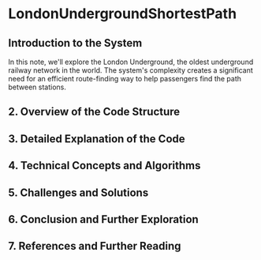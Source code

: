 # LondonUndergroundShortestPath

## Introduction to the System
In this note, we'll explore the London Underground, the oldest underground railway network in the world. The system's complexity creates a significant need for an efficient route-finding way to help passengers find the path between stations. 

## 2. Overview of the Code Structure

## 3. Detailed Explanation of the Code

## 4. Technical Concepts and Algorithms

## 5. Challenges and Solutions

## 6. Conclusion and Further Exploration

## 7. References and Further Reading

